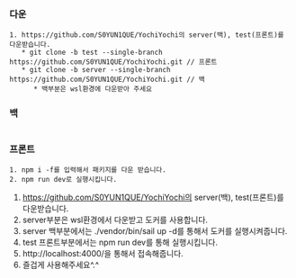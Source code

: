 ### 다운
```
1. https://github.com/S0YUN1QUE/YochiYochi의 server(백), test(프론트)를 다운받습니다.
   * git clone -b test --single-branch https://github.com/S0YUN1QUE/YochiYochi.git // 프론트
   * git clone -b server --single-branch https://github.com/S0YUN1QUE/YochiYochi.git // 백
      * 백부분은 wsl환경에 다운받아 주세요
```

### 백
```

```

### 프론트
```
1. npm i -f를 입력해서 패키지를 다운 받습니다.
2. npm run dev로 실행시킵니다.
```
1. https://github.com/S0YUN1QUE/YochiYochi의 server(백), test(프론트)를 다운받습니다.
2. server부분은 wsl환경에서 다운받고 도커를 사용합니다.
3. server 백부분에서는 ./vendor/bin/sail up -d를 통해서 도커를 실행시켜줍니다.
4. test 프론트부분에서는 npm run dev를 통해 실행시킵니다.
5. http://localhost:4000/을 통해서 접속해줍니다.
6. 즐겁게 사용해주세요^.^